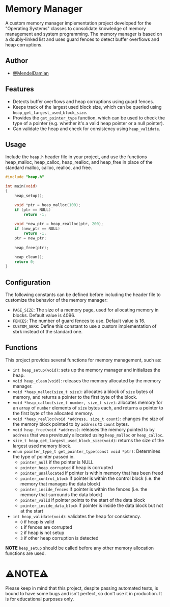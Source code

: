 # Memory Manager
A custom memory manager implementation project developed for the "Operating Systems" classes to consolidate knowledge of memory management and system programming. The memory manager is based on a doubly-linked list and uses guard fences to detect buffer overflows and heap corruptions.

## Author

- [@MendelDamian](https://www.github.com/MendelDamian)

## Features
- Detects buffer overflows and heap corruptions using guard fences.
- Keeps track of the largest used block size, which can be queried using `heap_get_largest_used_block_size`.
- Provides the `get_pointer_type` function, which can be used to check the type of a pointer (e.g. whether it's a valid heap pointer or a null pointer).
- Can validate the heap and check for consistency using `heap_validate`.

## Usage
Include the `heap.h` header file in your project, and use the functions heap_malloc, heap_calloc, heap_realloc, and heap_free in place of the standard malloc, calloc, realloc, and free.

```c
#include "heap.h"

int main(void)
{
    heap_setup();

    void *ptr = heap_malloc(100);
    if (ptr == NULL)
        return -1;
    
    void *new_ptr = heap_realloc(ptr, 200);
    if (new_ptr == NULL)
        return -1;
    ptr = new_ptr;
    
    heap_free(ptr);

    heap_clean();
    return 0;
}
```

## Configuration
The following constants can be defined before including the header file to customize the behavior of the memory manager:

- `PAGE_SIZE`: The size of a memory page, used for allocating memory in blocks. Default value is 4096.
- `FENCES`: The number of guard fences to use. Default value is 16.
- `CUSTOM_SBRK`: Define this constant to use a custom implementation of sbrk instead of the standard one.

## Functions
This project provides several functions for memory management, such as:

- `int heap_setup(void)`: sets up the memory manager and initializes the heap.
- `void heap_clean(void)`: releases the memory allocated by the memory manager.
- `void *heap_malloc(size_t size)`: allocates a block of `size` bytes of memory, and returns a pointer to the first byte of the block.
- `void *heap_calloc(size_t number, size_t size)`: allocates memory for an array of `number` elements of `size` bytes each, and returns a pointer to the first byte of the allocated memory.
- `void *heap_realloc(void *address, size_t count)`: changes the size of the memory block pointed to by `address` to `count` bytes.
- `void heap_free(void *address)`: releases the memory pointed to by `address` that was previously allocated using `heap_malloc` or `heap_calloc`.
- `size_t heap_get_largest_used_block_size(void)`: returns the size of the largest used memory block.
- `enum pointer_type_t get_pointer_type(const void *ptr)`: Determines the type of pointer passed in.
  * `pointer_null` if the pointer is NULL
  * `pointer_heap_corrupted` if heap is corrupted
  * `pointer_unallocated` if pointer is within memory that has been freed
  * `pointer_control_block` if pointer is within the control block (i.e. the memory that manages the data block)
  * `pointer_inside_fences` if pointer is within the fences (i.e. the memory that surrounds the data block)
  * `pointer_valid` if pointer points to the start of the data block
  * `pointer_inside_data_block` if pointer is inside the data block but not at the start
- `int heap_validate(void)`:  validates the heap for consistency.
  * `0` if heap is valid
  * `1` if fences are corrupted
  * `2` if heap is not setup
  * `3` if other heap corruption is detected

**NOTE** `heap_setup` should be called before any other memory allocation functions are used.

# :warning:NOTE:warning:
Please keep in mind that this project, despite passing automated tests, is bound to have some bugs and isn't perfect, so don't use it in production. It is for educational purposes only.
